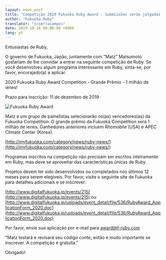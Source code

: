 ```yaml
---
layout: news_post
title: "Competição 2020 Fukuoka Ruby Award - Submissões serão julgadas por Matz"
author: "Fukuoka Ruby"
translator: "jcserracampos"
date: 2019-10-16 00:00:00 +0000
lang: pt
---
```


Entusiastas de Ruby,

O governo de Fukuoka, Japão, juntamente com "Matz" Matsumoto gostariam de lhe convidar a entrar na seguinte competição de Ruby. Se você desenvolveu algum programa interessante em Ruby, sinta-se, por favor, encorajado(a) a aplicar.

2020 Fukuoka Ruby Award Competition - Grande Prêmio - 1 milhão de ienes!

Prazo para inscrição: 11 de dezembro de 2019

![Fukuoka Ruby Award](http://www.digitalfukuoka.jp/javascripts/kcfinder/upload/images/fukuokarubyaward2017.png)

Matz e um grupo de painelistas selecionarão os(as) vencedores(as) da Fukuoka Competition. O grande prêmio da Fukuoka Competition será 1 milhão de ienes. Ganhedores anteriores incluem Rhomobile (USA) e APEC Climate Center (Korea).

[http://myfukuoka.com/category/news/ruby-news/](http://myfukuoka.com/category/news/ruby-news/)

Programas inscritos na competição não precisam ser escritos inteiramente em Ruby, mas deve se aproveitar das características únicas de Ruby.

Projetos devem ter sido desenvolvidos ou completados nos últimos 12 meses para serem elegíveis. Por favor, visite o seguinte site de Fukuoka para detalhes adicionais e se inscrever:

[http://www.digitalfukuoka.jp/events/215](http://www.digitalfukuoka.jp/events/215) ou
[http://www.digitalfukuoka.jp/uploads/event_detail/file/536/RubyAward_ApplicationForm_2020.doc](http://www.digitalfukuoka.jp/uploads/event_detail/file/536/RubyAward_ApplicationForm_2020.doc)

Por favor, envie sua aplicação por e-mail para award@f-ruby.com

"Matz testará e revisará seu código conte, então é muito importante se inscrever. A competição é gratuíta."

Obrigado!
